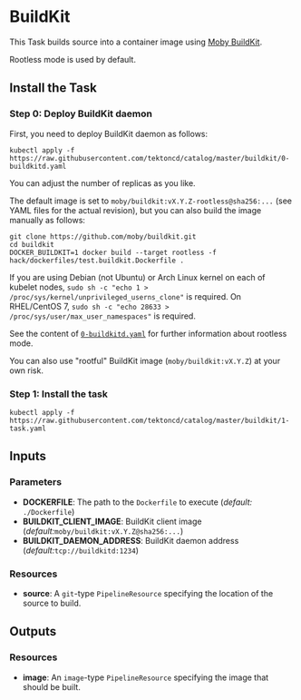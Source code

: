 # BuildKit

This Task builds source into a container image using [Moby BuildKit](https://github.com/moby/buildkit).

Rootless mode is used by default.

## Install the Task

### Step 0: Deploy BuildKit daemon

First, you need to deploy BuildKit daemon as follows:

```console
kubectl apply -f https://raw.githubusercontent.com/tektoncd/catalog/master/buildkit/0-buildkitd.yaml
```

You can adjust the number of replicas as you like.

The default image is set to `moby/buildkit:vX.Y.Z-rootless@sha256:...` (see YAML files for the actual revision), but you can also build the image manually as follows:

```console
git clone https://github.com/moby/buildkit.git
cd buildkit
DOCKER_BUILDKIT=1 docker build --target rootless -f hack/dockerfiles/test.buildkit.Dockerfile .
```

If you are using Debian (not Ubuntu) or Arch Linux kernel on each of kubelet nodes, `sudo sh -c "echo 1 > /proc/sys/kernel/unprivileged_userns_clone"` is required.
On RHEL/CentOS 7, `sudo sh -c "echo 28633 > /proc/sys/user/max_user_namespaces"` is required.

See the content of [`0-buildkitd.yaml`](./0-buildkitd.yaml) for further information about rootless mode.

You can also use "rootful" BuildKit image (`moby/buildkit:vX.Y.Z`) at your own risk.

### Step 1: Install the task

```console
kubectl apply -f https://raw.githubusercontent.com/tektoncd/catalog/master/buildkit/1-task.yaml
```

## Inputs

### Parameters

* **DOCKERFILE**: The path to the `Dockerfile` to execute (_default:_  `./Dockerfile`)
* **BUILDKIT_CLIENT_IMAGE**: BuildKit client image (_default:_`moby/buildkit:vX.Y.Z@sha256:...`)
* **BUILDKIT_DAEMON_ADDRESS**: BuildKit daemon address  (_default:_`tcp://buildkitd:1234`)

### Resources

* **source**: A `git`-type `PipelineResource` specifying the location of the
  source to build.

## Outputs

### Resources

* **image**: An `image`-type `PipelineResource` specifying the image that should
  be built.


